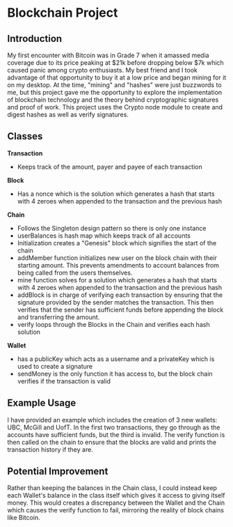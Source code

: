 # Blockchain Project

## Introduction
My first encounter with Bitcoin was in Grade 7 when it amassed media coverage due to its price peaking at $21k before dropping below $7k which caused panic among crypto enthusiasts. My best friend and I took advantage of that opportunity to buy it at a low price and began mining for it on my desktop. At the time, "mining" and "hashes" were just buzzwords to me, but this project gave me the opportunity to explore the implementation of blockchain technology and the theory behind cryptographic signatures and proof of work. This project uses the Crypto node module to create and digest hashes as well as verify signatures. 

## Classes
**Transaction**
- Keeps track of the amount, payer and payee of each transaction

**Block**
- Has a nonce which is the solution which generates a hash that starts with 4 zeroes when appended to the transaction and the previous hash

**Chain**
- Follows the Singleton design pattern so there is only one instance 
- userBalances is hash map which keeps track of all accounts
- Initialization creates a "Genesis" block which signifies the start of the chain
- addMember function initializes new user on the block chain with their starting amount. This prevents amendments to account balances from being called from the users themselves.
- mine function solves for a solution which generates a hash that starts with 4 zeroes when appended to the transaction and the previous hash
- addBlock is in charge of verifying each transaction by ensuring that the signature provided by the sender matches the transaction. This then verifies that the sender has sufficient funds before appending the block and transferring the amount.
- verify loops through the Blocks in the Chain and verifies each hash solution

**Wallet**
- has a publicKey which acts as a username and a privateKey which is used to create a signature
- sendMoney is the only function it has access to, but the block chain verifies if the transaction is valid

## Example Usage
I have provided an example which includes the creation of 3 new wallets: UBC, McGill and UofT. In the first two transactions, they go through as the accounts have sufficient funds, but the third is invalid. The verify function is then called on the chain to ensure that the blocks are valid and prints the transaction history if they are.

## Potential Improvement
Rather than keeping the balances in the Chain class, I could instead keep each Wallet's balance in the class itself which gives it access to giving itself money. This would creates a discrepancy between the Wallet and the Chain which causes the verify function to fail, mirroring the reality of block chains like Bitcoin. 
